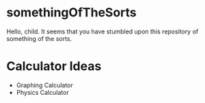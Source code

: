 # somethingOfTheSorts
Hello, child. It seems that you have stumbled upon this repository of something of the sorts.

# Calculator Ideas
- Graphing Calculator
- Physics Calculator